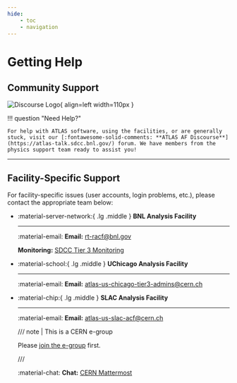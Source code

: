 ```yaml
---
hide:
    - toc
    - navigation
---
```


# Getting Help

## Community Support

![Discourse Logo](images/discourse.png){ align=left width=110px }

!!! question "Need Help?"

    For help with ATLAS software, using the facilities, or are generally stuck, visit our [:fontawesome-solid-comments: **ATLAS AF Discourse**](https://atlas-talk.sdcc.bnl.gov/) forum. We have members from the physics support team ready to assist you!

---

## Facility-Specific Support

For facility-specific issues (user accounts, login problems, etc.), please
contact the appropriate team below:

<div class="grid cards" markdown>

- :material-server-network:{ .lg .middle } **BNL Analysis Facility**

    ***

    :material-email: **Email:** [rt-racf@bnl.gov](mailto:rt-racf@bnl.gov)

    **Monitoring:**
    [SDCC Tier 3 Monitoring](https://monitoring.sdcc.bnl.gov/grafana/d/000000006/tier-3?orgId=1)

- :material-school:{ .lg .middle } **UChicago Analysis Facility**

    ***

    :material-email: **Email:**
    [atlas-us-chicago-tier3-admins@cern.ch](mailto:atlas-us-chicago-tier3-admins@cern.ch)

- :material-chip:{ .lg .middle } **SLAC Analysis Facility**

    ***

    :material-email: **Email:**
    [atlas-us-slac-acf@cern.ch](mailto:atlas-us-slac-acf@cern.ch)

    /// note | This is a CERN e-group

    Please
    [join the e-group](https://e-groups.cern.ch/e-groups/Egroup.do?egroupName=atlas-us-slac-acf)
    first.

    ///

    :material-chat: **Chat:**
    [CERN Mattermost](https://mattermost.web.cern.ch/slac-testing/channels/town-square)

</div>
